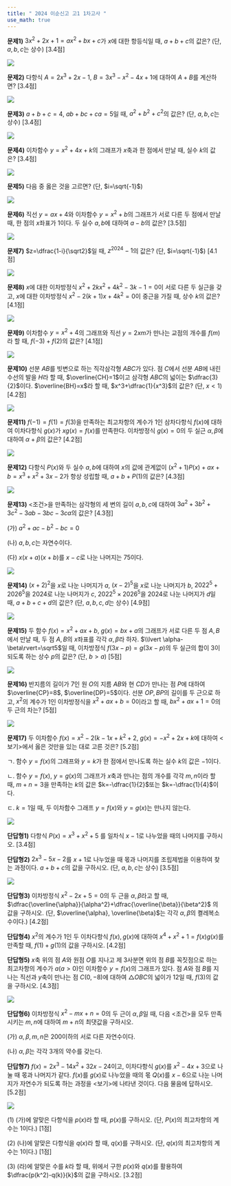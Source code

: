 ```yaml
---
title: " 2024 이순신고 고1 1차고사 "
use_math: true
---
```



**문제1)** $3x^2+2x+1=ax^2+bx+c$가 $x$에 대한 항등식일 때, $a+b+c$의 값은? (단, $a, b, c$는 상수) [3.4점]

<img src="/assets/![[Pasted image 20240429202859.png]]"/>

**문제2)** 다항식 $A=2x^3+2x-1$, $B=3x^3-x^2-4x+1$에 대하여 $A+B$를 계산하면? [3.4점]

<img src="/assets/![[Pasted image 20240429203013.png]]"/>

**문제3)** $a+b+c=4$, $ab+bc+ca=5$일 때, $a^2+b^2+c^2$의 값은? (단, $a, b, c$는 상수) [3.4점]

<img src="/assets/![[Pasted image 20240429203055.png]]"/>

**문제4)** 이차함수 $y=x^2+4x+k$의 그래프가 $x$축과 한 점에서 만날 때, 실수 $k$의 값은? [3.4점]

<img src="/assets/![[Pasted image 20240429203146.png]]"/>

**문제5)** 다음 중 옳은 것을 고르면? (단, $i=\sqrt{-1}$)

<img src="/assets/![[Pasted image 20240430150247.png]]"/>

**문제6)** 직선 $y=ax+4$와 이차함수 $y=x^2+b$의 그래프가 서로 다른 두 점에서 만날 때, 한 점의 $x$좌표가 1이다. 두 실수 $a, b$에 대하여 $a-b$의 값은? [3.5점]

<img src="/assets/![[Pasted image 20240430150343.png]]"/>

**문제7)** $z=\dfrac{1-i}{\sqrt2}$일 때, $z^{2024}-1$의 값은? (단, $i=\sqrt{-1}$) [4.1점]

<img src="/assets/![[Pasted image 20240430150557.png]]"/>

**문제8)** $x$에 대한 이차방정식 $x^2+2kx^2+4k^2-3k-1=0$이 서로 다른 두 실근을 갖고, $x$에 대한 이차방정식 $x^2-2(k+1)x+4k^2=0$이 중근을 가질 때, 상수 $k$의 값은? [4.1점]

<img src="/assets/![[Pasted image 20240430150721.png]]"/>

**문제9)** 이차함수 $y=x^2+4$의 그래프와 직선 $y=2xm$가 만나는 교점의 개수를 $f(m)$라 할 때, $f(-3)+f(2)$의 값은? [4.1점]

<img src="/assets/![[Pasted image 20240430151016.png]]"/>

**문제10)** 선분 $AB$를 빗변으로 하는 직각삼각형 $ABC$가 있다. 점 $C$에서 선분 $AB$에 내린 수선의 발을 $H$라 할 때, $\overline{CH}=1$이고 삼각형 $ABC$의 넓이는 $\dfrac{3}{2}$이다. $\overline{BH}=x$라 할 때, $x^3+\dfrac{1}{x^3}$의 값은? (단, $x<1$) [4.2점]

<img src="/assets/![[Pasted image 20240430151222.png]]"/>

**문제11)** $f(-1)=f(1)=f(3)$을 만족하는 최고차항의 계수가 1인 삼차다항식 $f(x)$에 대하여 이차다항식 $g(x)$가 $xg(x)=f(x)$를 만족한다. 이차방정식 $g(x)=0$의 두 실근 $\alpha, \beta$에 대하여 $\alpha+\beta$의 값은? [4.2점]

<img src="/assets/![[Pasted image 20240430151328.png]]"/>

**문제12)** 다항식 $P(x)$와 두 실수 $a, b$에 대하여 $x$의 값에 관계없이 $(x^2+1)P(x)+ax+b=x^3+x^2+3x-2$가 항상 성립할 때, $a+b+P(1)$의 값은? [4.3점]

<img src="/assets/![[Pasted image 20240430151440.png]]"/>

**문제13)** $<$조건$>$을 만족하는 삼각형의 세 변의 길이 $a, b, c$에 대하여 $3a^2+3b^2+3c^2-3ab-3bc-3ca$의 값은? [4.3점]

(가) $a^2+ac-b^2-bc=0$

(나) $a, b, c$는 자연수이다.

(다) $x(x+a)(x+b)$를 $x-c$로 나눈 나머지는 75이다.

<img src="/assets/![[Pasted image 20240430151611.png]]"/>

**문제14)** $(x+2)^2$을 $x$로 나눈 나머지가 $a$, $(x-2)^5$을 $x$로 나눈 나머지가 $b$, $2022^5+2026^5$을 $2024$로 나눈 나머지가 $c$, $2022^5\times2026^5$을 $2024$로 나눈 나머지가 $d$일 때, $a+b+c+d$의 값은? (단, $a, b, c, d$는 상수) [4.9점]

<img src="/assets/![[Pasted image 20240430151946.png]]"/>

**문제15)** 두 함수 $f(x)=x^2+ax+b$, $g(x)=bx+a$의 그래프가 서로 다른 두 점 $A, B$에서 만날 때, 두 점 $A, B$의 $x$좌표를 각각 $\alpha, \beta$라 하자. $\\lvert \alpha-\beta\rvert=\sqrt5$일 때, 이차방정식 $f(3x-p)=g(3x-p)$의 두 실근의 합이 3이 되도록 하는 상수 $p$의 값은? (단, $b>a$) [5점]

<img src="/assets/![[Pasted image 20240430152148.png]]"/>

**문제16)** 반지름의 길이가 7인 원 $O$의 지름 $AB$와 현 $CD$가 만나는 점 $P$에 대하여 $\overline{CP}=8$, $\overline{DP}=5$이다. 선분 $OP, BP$의 길이를 두 근으로 하고, $x^2$의 계수가 1인 이차방정식을 $x^2+ax+b=0$이라고 할 때, $bx^2+ax+1=0$의 두 근의 차는? [5점]

<img src="/assets/![[Pasted image 20240430152327.png]]"/>

**문제17)** 두 이차함수 $f(x)=x^2-2(k-1x+k^2+2$, $g(x)=-x^2+2x+k$에 대하여 $<$보기$>$에서 옳은 것만을 있는 대로 고른 것은? [5.2점]

ㄱ. 함수 $y=f(x)$의 그래프와 $y=k$가 한 점에서 만나도록 하는 실수 $k$의 값은 $-1$이다.

ㄴ. 함수 $y=f(x)$, $y=g(x)$의 그래프가 $x$축과 만나는 점의 개수를 각각 $m, n$이라 할 때, $m+n=3$을 만족하는 $k$의 값은 $k=-\dfrac{1}{2}$또는 $k=-\dfrac{1}{4}$이다. 

ㄷ. $k=1$일 때, 두 이차함수 그래프 $y=f(x)$와 $y=g(x)$는 만나지 않는다.

<img src="/assets/![[Pasted image 20240430152540.png]]"/>

**단답형1)** 다항식 $P(x)=x^3+x^2+5$ 를 일차식 $x-1$로 나누었을 때의 나머지를 구하시오. [3.4점]

**단답형2)** $2x^3-5x-2$를 $x+1$로 나누었을 때 몫과 나머지를 조립제법을 이용하여 찾는 과정이다. $a+b+c$의 값을 구하시오. (단, $a, b, c$는 상수) [3.5점]

<img src="/assets/![[Pasted image 20240430152721.png]]"/>

**단답형3)** 이차방정식 $x^2-2x+5=0$의 두 근을 $\alpha, \beta$라고 할 때, $\dfrac{\overline{\alpha}}{\alpha^2}+\dfrac{\overline{\beta}}{\beta^2}$ 의 값을 구하시오. (단, $\overline{\alpha}, \overline{\beta}$는 각각 $\alpha, \beta$의 켤레복소수이다.) [4.2점]

**단답형4)** $x^2$의 계수가 1인 두 이차다항식 $f(x), g(x)$에 대하여 $x^4+x^2+1=f(x)g(x)$를 만족할 때, $f(1)+g(1)$의 값을 구하시오. [4.2점]

**단답형5)** $x$축 위의 점 $A$와 원점 $O$를 지나고 제 3사분면 위의 점 $B$를 꼭짓점으로 하는 최고차항의 계수가 $a(a>0)$인 이차함수 $y=f(x)$의 그래프가 있다. 점 $A$와 점 $B$를 지나는 직선과 $y$축이 만나는 점 $C(0, -8)$에 대하여 $\triangle OBC$의 넓이가 12일 때, $f(3)$의 값을 구하시오. [4.3점]

<img src="/assets/![[Pasted image 20240430153130.png]]"/>

**단답형6)** 이차방정식 $x^2-mx+n=0$의 두 근이 $\alpha, \beta$일 때, 다음 $<$조건$>$을 모두 만족시키는 $m, n$에 대하여 $m+n$의 최댓값을 구하시오.

(가) $\alpha, \beta, m, n$은 200이하의 서로 다른 자연수이다.

(나) $\alpha, \beta$는 각각 3개의 약수를 갖는다.

**단답형7)** $f(x)=2x^3-14x^2+32x-24$이고, 이차다항식 $g(x)$를 $x^2-4x+3$으로 나눌 때 몫과 나머지가 같다. $f(x)$를 $g(x)$로 나누었을 때의 몫 $Q(x)$를 $x-6$으로 나눈 나머지가 자연수가 되도록 하는 과정을 $<$보기$>$에 나타낸 것이다. 다음 물음에 답하시오. [5.2점]

<img src="/assets/![[Pasted image 20240430153404.png]]"/>

(1) (가)에 알맞은 다항식을 $p(x)$라 할 때, $p(x)$를 구하시오. (단, $P(x)$의 최고차항의 계수는 1이다.) [1점]

(2) (나)에 알맞은 다항식을 $q(x)$라 할 때, $q(x)$를 구하시오. (단, $q(x)$의 최고차항의 계수는 1이다.) [1점]

(3) (라)에 알맞은 수를 $k$라 할 때, 위에서 구한 $p(x)$와 $q(x)$를 활용하여 $\dfrac{p(k^2)-q(k)}{k}$의 값을 구하시오. [3.2점]

